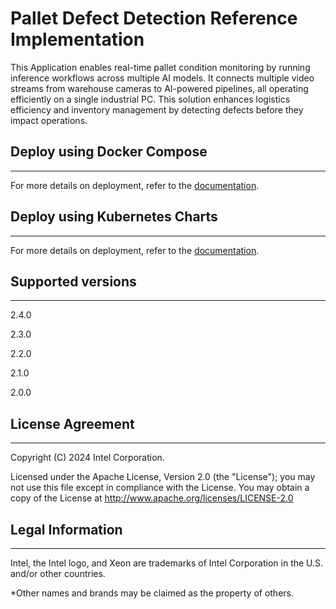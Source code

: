 # Pallet Defect Detection Reference Implementation

This Application enables real-time pallet condition monitoring by running inference workflows across multiple AI models. It connects multiple video streams from warehouse cameras to AI-powered pipelines, all operating efficiently on a single industrial PC. This solution enhances logistics efficiency and inventory management by detecting defects before they impact operations.

## Deploy using Docker Compose
---
For more details on deployment, refer to the [documentation](https://docs.openedgeplatform.intel.com/dev/edge-ai-suites/ai-suite-manufacturing/industrial-edge-insights-vision/pallet-defect-detection/get-started.html).

## Deploy using Kubernetes Charts

---
For more details on deployment, refer to the [documentation](https://docs.openedgeplatform.intel.com/dev/edge-ai-suites/ai-suite-manufacturing/industrial-edge-insights-vision/pallet-defect-detection/how-to-deploy-using-helm-charts.html).

## Supported versions

---
2.4.0

2.3.0

2.2.0

2.1.0

2.0.0

## License Agreement
---
Copyright (C) 2024 Intel Corporation.

Licensed under the Apache License, Version 2.0 (the "License");
you may not use this file except in compliance with the License.
You may obtain a copy of the License at
http://www.apache.org/licenses/LICENSE-2.0

## Legal Information
---
Intel, the Intel logo, and Xeon are trademarks of Intel Corporation in the U.S. and/or other countries.

*Other names and brands may be claimed as the property of others.
